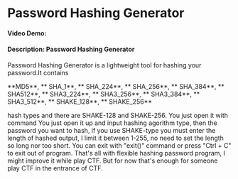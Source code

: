 # Password Hashing Generator
#### Video Demo:  <URL HERE>
#### Description: Password Hashing Generator
<p>Password Hashing Generator is a lightweight tool for hashing your password.It contains </p>
<p> **MD5**, ** SHA_1**, ** SHA_224**, ** SHA_256**, ** SHA_384**, ** SHA512**, ** SHA3_224**, ** SHA3_256**, ** SHA3_384**, ** SHA3_512**, ** SHAKE_128**, ** SHAKE_256**</p>
hash types and there are SHAKE-128 and SHAKE-256. You just open it with command
You just open it up and input hashing agorithm type, then the password you want to hash,
if you use SHAKE-type you must enter the length of hashed output, I limit it between 1-255,
no need to set the length so long nor too short.
You can exit with "exit()" command or press "Ctrl + C" to exit out of program.
That's all with flexible hashing password program, I might improve it while play CTF.
But for now that's enough for someone play CTF in the entrance of CTF.


